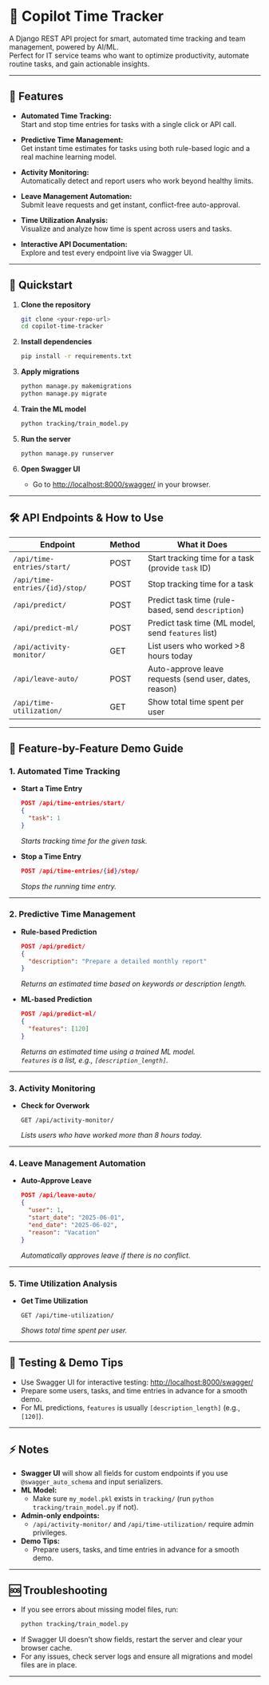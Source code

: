 # 🚀 Copilot Time Tracker

A Django REST API project for smart, automated time tracking and team management, powered by AI/ML.  
Perfect for IT service teams who want to optimize productivity, automate routine tasks, and gain actionable insights.

---

## 🌟 Features

- **Automated Time Tracking:**  
  Start and stop time entries for tasks with a single click or API call.

- **Predictive Time Management:**  
  Get instant time estimates for tasks using both rule-based logic and a real machine learning model.

- **Activity Monitoring:**  
  Automatically detect and report users who work beyond healthy limits.

- **Leave Management Automation:**  
  Submit leave requests and get instant, conflict-free auto-approval.

- **Time Utilization Analysis:**  
  Visualize and analyze how time is spent across users and tasks.

- **Interactive API Documentation:**  
  Explore and test every endpoint live via Swagger UI.

---

## 🚦 Quickstart

1. **Clone the repository**
    ```sh
    git clone <your-repo-url>
    cd copilot-time-tracker
    ```

2. **Install dependencies**
    ```sh
    pip install -r requirements.txt
    ```

3. **Apply migrations**
    ```sh
    python manage.py makemigrations
    python manage.py migrate
    ```

4. **Train the ML model**
    ```sh
    python tracking/train_model.py
    ```

5. **Run the server**
    ```sh
    python manage.py runserver
    ```

6. **Open Swagger UI**
    - Go to [http://localhost:8000/swagger/](http://localhost:8000/swagger/) in your browser.

---

## 🛠️ API Endpoints & How to Use

| Endpoint                           | Method | What it Does                                              |
|-------------------------------------|--------|----------------------------------------------------------|
| `/api/time-entries/start/`          | POST   | Start tracking time for a task (provide `task` ID)        |
| `/api/time-entries/{id}/stop/`      | POST   | Stop tracking time for a task                             |
| `/api/predict/`                     | POST   | Predict task time (rule-based, send `description`)        |
| `/api/predict-ml/`                  | POST   | Predict task time (ML model, send `features` list)        |
| `/api/activity-monitor/`            | GET    | List users who worked >8 hours today                      |
| `/api/leave-auto/`                  | POST   | Auto-approve leave requests (send user, dates, reason)    |
| `/api/time-utilization/`            | GET    | Show total time spent per user                            |

---

## 📖 Feature-by-Feature Demo Guide

### 1. Automated Time Tracking

- **Start a Time Entry**
    ```json
    POST /api/time-entries/start/
    {
      "task": 1
    }
    ```
    *Starts tracking time for the given task.*

- **Stop a Time Entry**
    ```json
    POST /api/time-entries/{id}/stop/
    ```
    *Stops the running time entry.*

---

### 2. Predictive Time Management

- **Rule-based Prediction**
    ```json
    POST /api/predict/
    {
      "description": "Prepare a detailed monthly report"
    }
    ```
    *Returns an estimated time based on keywords or description length.*

- **ML-based Prediction**
    ```json
    POST /api/predict-ml/
    {
      "features": [120]
    }
    ```
    *Returns an estimated time using a trained ML model.  
    `features` is a list, e.g., `[description_length]`.*

---

### 3. Activity Monitoring

- **Check for Overwork**
    ```http
    GET /api/activity-monitor/
    ```
    *Lists users who have worked more than 8 hours today.*

---

### 4. Leave Management Automation

- **Auto-Approve Leave**
    ```json
    POST /api/leave-auto/
    {
      "user": 1,
      "start_date": "2025-06-01",
      "end_date": "2025-06-02",
      "reason": "Vacation"
    }
    ```
    *Automatically approves leave if there is no conflict.*

---

### 5. Time Utilization Analysis

- **Get Time Utilization**
    ```http
    GET /api/time-utilization/
    ```
    *Shows total time spent per user.*

---

## 🧪 Testing & Demo Tips

- Use Swagger UI for interactive testing: [http://localhost:8000/swagger/](http://localhost:8000/swagger/)
- Prepare some users, tasks, and time entries in advance for a smooth demo.
- For ML predictions, `features` is usually `[description_length]` (e.g., `[120]`).

---

## ⚡ Notes

- **Swagger UI** will show all fields for custom endpoints if you use `@swagger_auto_schema` and input serializers.
- **ML Model:**  
  - Make sure `my_model.pkl` exists in `tracking/` (run `python tracking/train_model.py` if not).
- **Admin-only endpoints:**  
  - `/api/activity-monitor/` and `/api/time-utilization/` require admin privileges.
- **Demo Tips:**  
  - Prepare users, tasks, and time entries in advance for a smooth demo.

---

## 🆘 Troubleshooting

- If you see errors about missing model files, run:
    ```sh
    python tracking/train_model.py
    ```
- If Swagger UI doesn't show fields, restart the server and clear your browser cache.
- For any issues, check server logs and ensure all migrations and model files are in place.

---